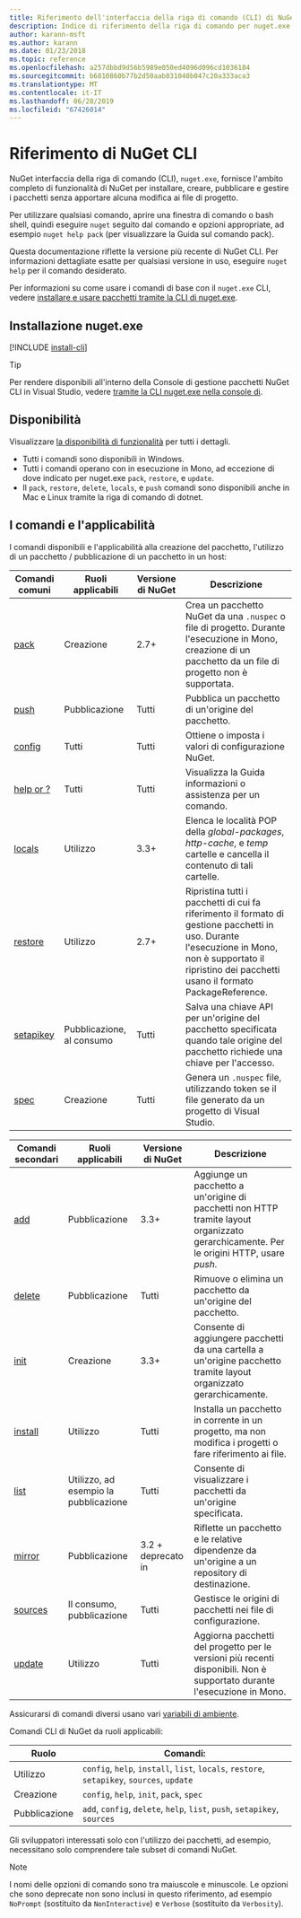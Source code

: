 ```yaml
---
title: Riferimento dell'interfaccia della riga di comando (CLI) di NuGet
description: Indice di riferimento della riga di comando per nuget.exe CLI
author: karann-msft
ms.author: karann
ms.date: 01/23/2018
ms.topic: reference
ms.openlocfilehash: a257dbbd9d56b5989e050ed4096d096cd1036184
ms.sourcegitcommit: b6810860b77b2d50aab031040b047c20a333aca3
ms.translationtype: MT
ms.contentlocale: it-IT
ms.lasthandoff: 06/28/2019
ms.locfileid: "67426014"
---
```

# <a name="nuget-cli-reference"></a>Riferimento di NuGet CLI

NuGet interfaccia della riga di comando (CLI), `nuget.exe`, fornisce l'ambito completo di funzionalità di NuGet per installare, creare, pubblicare e gestire i pacchetti senza apportare alcuna modifica ai file di progetto.

Per utilizzare qualsiasi comando, aprire una finestra di comando o bash shell, quindi eseguire `nuget` seguito dal comando e opzioni appropriate, ad esempio `nuget help pack` (per visualizzare la Guida sul comando pack).

Questa documentazione riflette la versione più recente di NuGet CLI. Per informazioni dettagliate esatte per qualsiasi versione in uso, eseguire `nuget help` per il comando desiderato.

Per informazioni su come usare i comandi di base con il `nuget.exe` CLI, vedere [installare e usare pacchetti tramite la CLI di nuget.exe](../consume-packages/install-use-packages-nuget-cli.md).

## <a name="installing-nugetexe"></a>Installazione nuget.exe

[!INCLUDE [install-cli](../includes/install-cli.md)]

> [!Tip]
> Per rendere disponibili all'interno della Console di gestione pacchetti NuGet CLI in Visual Studio, vedere [tramite la CLI nuget.exe nella console di](package-manager-console.md#using-the-nugetexe-cli-in-the-console).

## <a name="availability"></a>Disponibilità

Visualizzare [la disponibilità di funzionalità](../install-nuget-client-tools.md#feature-availability) per tutti i dettagli.

- Tutti i comandi sono disponibili in Windows.
- Tutti i comandi operano con in esecuzione in Mono, ad eccezione di dove indicato per nuget.exe `pack`, `restore`, e `update`.
- Il `pack`, `restore`, `delete`, `locals`, e `push` comandi sono disponibili anche in Mac e Linux tramite la riga di comando di dotnet.

## <a name="commands-and-applicability"></a>I comandi e l'applicabilità

I comandi disponibili e l'applicabilità alla creazione del pacchetto, l'utilizzo di un pacchetto / pubblicazione di un pacchetto in un host:

| Comandi comuni | Ruoli applicabili | Versione di NuGet | Descrizione |
| --- | --- | --- | --- |
| [pack](cli-ref-pack.md) | Creazione | 2.7+ | Crea un pacchetto NuGet da una `.nuspec` o file di progetto. Durante l'esecuzione in Mono, creazione di un pacchetto da un file di progetto non è supportata. |
| [push](cli-ref-push.md) | Pubblicazione | Tutti | Pubblica un pacchetto di un'origine del pacchetto. |
| [config](cli-ref-config.md) | Tutti | Tutti | Ottiene o imposta i valori di configurazione NuGet. |
| [help or ?](cli-ref-help.md) | Tutti | Tutti | Visualizza la Guida informazioni o assistenza per un comando. |
| [locals](cli-ref-locals.md) | Utilizzo | 3.3+ | Elenca le località POP della *global-packages*, *http-cache*, e *temp* cartelle e cancella il contenuto di tali cartelle. |
| [restore](cli-ref-restore.md) | Utilizzo | 2.7+ | Ripristina tutti i pacchetti di cui fa riferimento il formato di gestione pacchetti in uso. Durante l'esecuzione in Mono, non è supportato il ripristino dei pacchetti usano il formato PackageReference. |
| [setapikey](cli-ref-setapikey.md) | Pubblicazione, al consumo | Tutti | Salva una chiave API per un'origine del pacchetto specificata quando tale origine del pacchetto richiede una chiave per l'accesso. |
| [spec](cli-ref-spec.md) | Creazione | Tutti | Genera un `.nuspec` file, utilizzando token se il file generato da un progetto di Visual Studio. |

| Comandi secondari | Ruoli applicabili | Versione di NuGet | Descrizione |
| --- | --- | --- | --- |
| [add](cli-ref-add.md) | Pubblicazione | 3.3+ | Aggiunge un pacchetto a un'origine di pacchetti non HTTP tramite layout organizzato gerarchicamente. Per le origini HTTP, usare *push*. |
| [delete](cli-ref-delete.md) | Pubblicazione | Tutti | Rimuove o elimina un pacchetto da un'origine del pacchetto. |
| [init](cli-ref-init.md) | Creazione | 3.3+ | Consente di aggiungere pacchetti da una cartella a un'origine pacchetto tramite layout organizzato gerarchicamente. |
| [install](cli-ref-install.md) | Utilizzo | Tutti | Installa un pacchetto in corrente in un progetto, ma non modifica i progetti o fare riferimento ai file. |
| [list](cli-ref-list.md) | Utilizzo, ad esempio la pubblicazione | Tutti | Consente di visualizzare i pacchetti da un'origine specificata. |
| [mirror](cli-ref-mirror.md) | Pubblicazione | 3\.2 + deprecato in | Riflette un pacchetto e le relative dipendenze da un'origine a un repository di destinazione. |
| [sources](cli-ref-sources.md) | Il consumo, pubblicazione | Tutti | Gestisce le origini di pacchetti nei file di configurazione. |
| [update](cli-ref-update.md) | Utilizzo | Tutti | Aggiorna pacchetti del progetto per le versioni più recenti disponibili. Non è supportato durante l'esecuzione in Mono. |

Assicurarsi di comandi diversi usano vari [variabili di ambiente](cli-ref-environment-variables.md).

Comandi CLI di NuGet da ruoli applicabili:

| Ruolo | Comandi: |
| --- | --- |
| Utilizzo | `config`, `help`, `install`, `list`, `locals`, `restore`, `setapikey`, `sources`, `update` |
| Creazione | `config`, `help`, `init`, `pack`, `spec` |
| Pubblicazione | `add`, `config`, `delete`, `help`, `list`, `push`, `setapikey`, `sources` |

Gli sviluppatori interessati solo con l'utilizzo dei pacchetti, ad esempio, necessitano solo comprendere tale subset di comandi NuGet.

> [!Note]
> I nomi delle opzioni di comando sono tra maiuscole e minuscole. Le opzioni che sono deprecate non sono inclusi in questo riferimento, ad esempio `NoPrompt` (sostituito da `NonInteractive`) e `Verbose` (sostituito da `Verbosity`).
